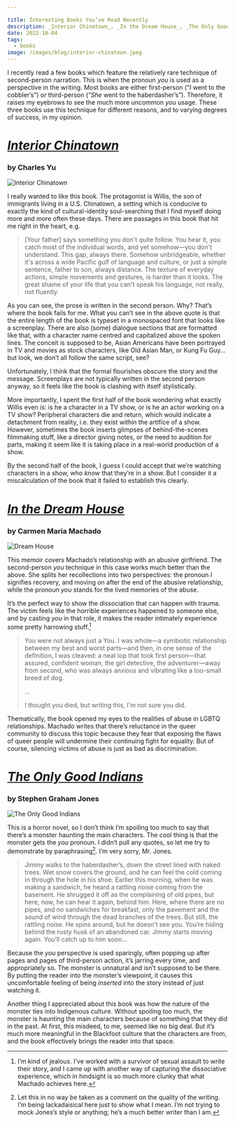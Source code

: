 ```yaml
---

title: Interesting Books You’ve Read Recently
description: _Interior Chinatown_, _In the Dream House_, _The Only Good Indians_
date: 2022-10-04
tags:
  - books
image: /images/blog/interior-chinatown.jpeg
---
```


I recently read a few books which feature the relatively rare technique of second-person narration. This is when the pronoun _you_ is used as a perspective in the writing. Most books are either first-person (“_I_ went to the cobbler’s”) or third-person (“_She_ went to the haberdasher’s”). Therefore, it raises my eyebrows to see the much more uncommon _you_ usage. These three books use this technique for different reasons, and to varying degrees of success, in my opinion.

# [_Interior Chinatown_](https://app.thestorygraph.com/books/9ff7b20b-07f7-4d3d-a4f7-7ca29900e7d3)
### by Charles Yu

![Interior Chinatown](/images/blog/interior-chinatown.jpeg)

I really wanted to like this book. The protagonist is Willis, the son of immigrants living in a U.S. Chinatown, a setting which is conducive to exactly the kind of cultural-identity soul-searching that I find myself doing more and more often these days. There are passages in this book that hit me right in the heart, e.g.

> [Your father] says something you don't quite follow. You hear it, you catch most of the individual words, and yet somehow—you don't understand. This gap, always there. Somehow unbridgeable, whether it's across a wide Pacific gulf of language and culture, or just a simple sentence, father to son, always distance. The texture of everyday actions, simple movements and gestures, is harder than it looks. The great shame of your life that you can't speak his language, not really, not fluently.

As you can see, the prose is written in the second person. Why? That’s where the book fails for me. What you can’t see in the above quote is that the entire length of the book is typeset in a monospaced font that looks like a screenplay. There are also (some) dialogue sections that are formatted like that, with a character name centred and capitalized above the spoken lines. The conceit is supposed to be, Asian Americans have been portrayed in TV and movies as stock characters, like Old Asian Man, or Kung Fu Guy… but look, we don’t all follow the same script, see?

Unfortunately, I think that the formal flourishes obscure the story and the message. Screenplays are not typically written in the second person anyway, so it feels like the book is clashing with itself stylistically.

More importantly, I spent the first half of the book wondering what exactly Willis even _is_: is he a character in a TV show, or is he an actor working on a TV show? Peripheral characters die and return, which would indicate a detachment from reality, i.e. they exist within the artifice of a show. However, sometimes the book inserts glimpses of behind-the-scenes filmmaking stuff, like a director giving notes, or the need to audition for parts, making it seem like it is taking place in a real-world production of a show.

By the second half of the book, I guess I could accept that we’re watching characters in a show, who _know_ that they’re in a show. But I consider it a miscalculation of the book that it failed to establish this clearly.

# [_In the Dream House_](https://app.thestorygraph.com/books/2048effe-bd2c-4766-9abe-23e80576667b)
### by Carmen Maria Machado

![Dream House](/images/blog/in-the-dream-house.jpeg)

This memoir covers Machado’s relationship with an abusive girlfriend. The second-person _you_ technique in this case works much better than the above. She splits her recollections into two perspectives: the pronoun _I_ signifies recovery, and moving on after the end of the abusive relationship, while the pronoun _you_ stands for the lived memories of the abuse.

It’s the perfect way to show the dissociation that can happen with trauma. The victim feels like the horrible experiences happened to someone else, and by casting _you_ in that role, it makes the reader intimately experience some pretty harrowing stuff.[^1]

> You were not always just a You. I was whole—a symbiotic relationship between my best and worst parts—and then, in one sense of the definition, I was cleaved: a neat lop that took first person—that assured, confident woman, the girl detective, the adventurer—away from second, who was always anxious and vibrating like a too-small breed of dog.
> 
> …
> 
> I thought you died, but writing this, I'm not sure you did.

Thematically, the book opened my eyes to the realities of abuse in LGBTQ relationships. Machado writes that there’s reluctance in the queer community to discuss this topic because they fear that exposing the flaws of queer people will undermine their continuing fight for equality. But of course, silencing victims of abuse is just as bad as discrimination.

# [_The Only Good Indians_](https://app.thestorygraph.com/books/79437676-42a1-4936-86ac-b885a7f33ac9)
### by Stephen Graham Jones

![The Only Good Indians](/images/blog/the-only-good-indians.jpeg)

This is a horror novel, so I don’t think I’m spoiling too much to say that there’s a monster haunting the main characters. The cool thing is that the monster gets the _you_ pronoun. I didn’t pull any quotes, so let me try to demonstrate by paraphrasing[^2]. I’m very sorry, Mr. Jones.

> Jimmy walks to the haberdasher’s, down the street lined with naked trees. Wet snow covers the ground, and he can feel the cold coming in through the hole in his shoe. Earlier this morning, when he was making a sandwich, he heard a rattling noise coming from the basement. He shrugged it off as the complaining of old pipes, but here, now, he can hear it again, behind him. Here, where there are no pipes, and no sandwiches for breakfast, only the pavement and the sound of wind through the dead branches of the trees. But still, the rattling noise. He spins around, but he doesn’t see you. You’re hiding behind the rusty husk of an abandoned car. Jimmy starts moving again. You’ll catch up to him soon…

Because the _you_ perspective is used sparingly, often popping up after pages and pages of third-person action, it’s jarring every time, and appropriately so. The monster is unnatural and isn’t supposed to be there. By putting the reader into the monster’s viewpoint, it causes this uncomfortable feeling of being _inserted_ into the story instead of just watching it.

Another thing I appreciated about this book was how the nature of the monster ties into Indigenous culture. Without spoiling too much, the monster is haunting the main characters because of something that they did in the past. At first, this misdeed, to me, seemed like no big deal. But it’s much more meaningful in the Blackfoot culture that the characters are from, and the book effectively brings the reader into that space.

[^1]:	I’m kind of jealous. I’ve worked with a survivor of sexual assault to write their story, and I came up with another way of capturing the dissociative experience, which in hindsight is so much more clunky that what Machado achieves here.

[^2]:	Let this in no way be taken as a comment on the quality of the writing. I’m being lackadaisical here just to show what I mean. I’m not trying to mock Jones’s style or anything; he’s a much better writer than I am.